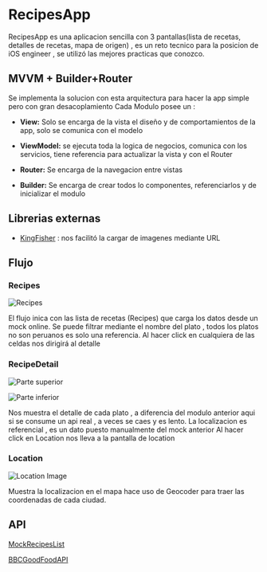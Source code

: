 
# RecipesApp

RecipesApp es una aplicacion sencilla con 3 pantallas(lista de recetas, detalles de recetas, mapa de origen) , es un reto tecnico para la posicion de iOS engineer , se utilizó las mejores practicas que conozco.


## MVVM + Builder+Router
Se implementa la solucion con esta arquitectura para hacer la app simple pero con gran desacoplamiento
Cada Modulo posee un :

- **View:** Solo se encarga de la vista el diseño y de comportamientos de la app, solo se comunica con el modelo 

- **ViewModel:** se ejecuta toda la logica de negocios, comunica con los servicios, tiene referencia para actualizar la vista y con el Router

- **Router:** Se encarga de la navegacion entre vistas 

- **Builder:** Se encarga de crear todos lo componentes, referenciarlos y de inicializar el modulo




## Librerias externas

 - [KingFisher](https://cocoapods.org/pods/Kingfisher) : nos facilitó la cargar de imagenes mediante URL



## Flujo 
### Recipes
![Recipes](https://raw.githubusercontent.com/jhonatan9170/RecipesApp/main/assets/RecipesImg.png)

El flujo inica con las lista de recetas (Recipes) que carga los datos desde un mock online.
Se puede filtrar mediante el nombre del plato , todos los platos no son peruanos  es solo una referencia.
Al hacer click en cualquiera de las celdas nos dirigirá al detalle


### RecipeDetail
![Parte superior](https://raw.githubusercontent.com/jhonatan9170/RecipesApp/main/assets/RecipesDetail1.png)


![Parte inferior](https://raw.githubusercontent.com/jhonatan9170/RecipesApp/main/assets/RecipeDetail2.png)


Nos muestra el detalle de cada plato , a diferencia del modulo anterior aqui si se consume un api real , a veces se caes y es lento. La localizacion es referencial , es un dato puesto manualmente del mock anterior
Al hacer click en Location nos lleva a la pantalla de location

### Location
![Location Image](https://raw.githubusercontent.com/jhonatan9170/RecipesApp/main/assets/Location.png)

Muestra la localizacion en el mapa hace uso de Geocoder para traer las coordenadas de cada ciudad.

## API

[ MockRecipesList](https://654dd11ccbc325355741ed1b.mockapi.io/v1)

[ BBCGoodFoodAPI](https://rapidapi.com/boxapi/api/bbc-good-food-api)
